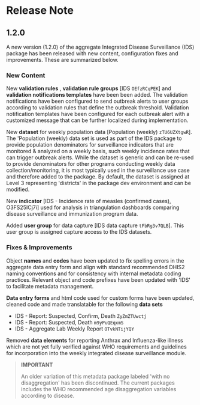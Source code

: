 # Release Note

## 1.2.0

A new version (1.2.0) of the aggregate Integrated Disease Surveillance (IDS) package has been released with new content, configuration fixes and improvements. These are summarized below. 

### New Content

New **validation rules** , **validation rule groups** [IDS `OEfzRCqPEK`] and **validation notifications templates** have been been added. The validation notifications have been configured to send outbreak alerts to user groups according to validation rules that define the outbreak threshold. Validation notification templates have been configured for each outbreak alert with a customized message that can be further localized during implementation. 

New **dataset** for weekly population data [Population (weekly) `zTU6UZXtgwR`]. The 'Population (weekly) data set is used as part of the IDS package to provide population denominators for surveillance indicators that are monitored & analyzed on a weekly basis, such weekly incidence rates that can trigger outbreak alerts. While the dataset is generic and can be re-used to provide denominators for other programs conducting weekly data collection/monitoring, it is most typically used in the surveillance use case and therefore added to the package. By default, the dataset is assigned at Level 3 representing 'districts' in the package dev environment and can be modified. 

New **indicator** [IDS - Incidence rate of measles (confirmed cases), O3FS25ICj7i] used for analysis in triangulation dashboards comparing disease surveillance and immunization program data. 

Added **user group** for data capture [IDS data capture `tFbRg3v7QLB`]. This user group is assigned capture access to the IDS datasets.

### Fixes & Improvements

Object **names** and **codes** have been updated to fix spelling errors in the aggregate data entry form and align with standard recommended DHIS2 naming conventions and for consistency with internal metadata coding practices. Relevant object and code prefixes have been updated with 'IDS' to facilitate metadata management. 

**Data entry forms** and html code used for custom forms have been updated, cleaned code and made translatable for the following **data sets**

- IDS - Report: Suspected, Confirm, Death `ZyZmZTUwctj`
- IDS - Report: Suspected, Death `m9yPuQEqxmS`
- IDS - Aggregate Lab Weekly Report `OTvkNTijYQY`

Removed **data elements** for reporting Anthrax and Influenza-like illness which are not yet fully verified against WHO requirements and guidelines for incorporation into the weekly integrated disease surveillance module.

> **IMPORTANT**
>
> An older variation of this metadata package labeled 'with no disaggregation' has been discontinued. The current packages includes the WHO recommended age disaggregation variables according to disease. 
